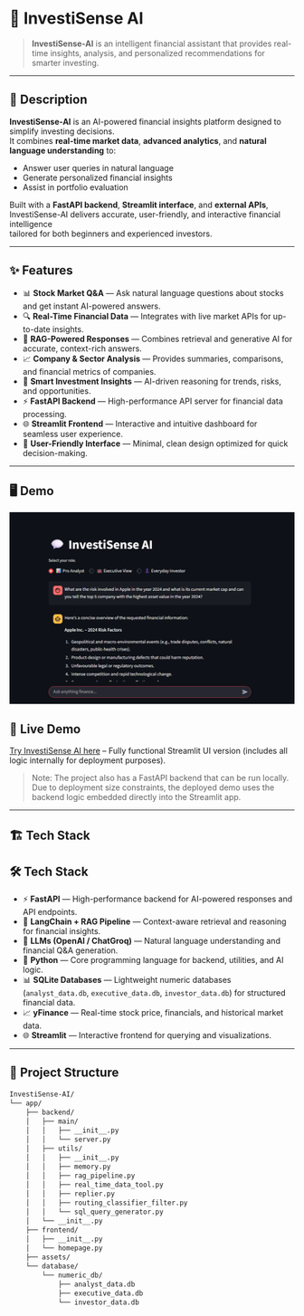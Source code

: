 # 🚀 InvestiSense AI

>**InvestiSense-AI** is an intelligent financial assistant that provides real-time insights, analysis, and personalized recommendations for smarter investing.
---

## 📝 Description
**InvestiSense-AI** is an AI-powered financial insights platform designed to simplify investing decisions.  
It combines **real-time market data**, **advanced analytics**, and **natural language understanding** to:  

- Answer user queries in natural language  
- Generate personalized financial insights  
- Assist in portfolio evaluation

Built with a **FastAPI backend**, **Streamlit interface**, and **external APIs**,  
InvestiSense-AI delivers accurate, user-friendly, and interactive financial intelligence  
tailored for both beginners and experienced investors.

---

## ✨ Features
- 📊 **Stock Market Q&A** — Ask natural language questions about stocks and get instant AI-powered answers.  
- 🔍 **Real-Time Financial Data** — Integrates with live market APIs for up-to-date insights.  
- 🤖 **RAG-Powered Responses** — Combines retrieval and generative AI for accurate, context-rich answers.  
- 📈 **Company & Sector Analysis** — Provides summaries, comparisons, and financial metrics of companies.  
- 🧠 **Smart Investment Insights** — AI-driven reasoning for trends, risks, and opportunities.  
- ⚡ **FastAPI Backend** — High-performance API server for financial data processing.  
- 🌐 **Streamlit Frontend** — Interactive and intuitive dashboard for seamless user experience.
- 📌 **User-Friendly Interface** — Minimal, clean design optimized for quick decision-making.

---

## 🖥️ Demo
<!-- Add a GIF or Screenshot -->
![App Screenshot](assets/homepage.png)

## 🚀 Live Demo
[Try InvestiSense AI here](https://investisense-ai.streamlit.app/) – Fully functional Streamlit UI version (includes all logic internally for deployment purposes).

> Note: The project also has a FastAPI backend that can be run locally.  
> Due to deployment size constraints, the deployed demo uses the backend logic embedded directly into the Streamlit app.


---

## 🏗️ Tech Stack
## 🛠️ Tech Stack

- ⚡ **FastAPI** — High-performance backend for AI-powered responses and API endpoints.  
- 🧠 **LangChain + RAG Pipeline** — Context-aware retrieval and reasoning for financial insights.  
- 🤖 **LLMs (OpenAI / ChatGroq)** — Natural language understanding and financial Q&A generation.
- 🐍 **Python** — Core programming language for backend, utilities, and AI logic.  
- 📊 **SQLite Databases** — Lightweight numeric databases (`analyst_data.db`, `executive_data.db`, `investor_data.db`) for structured financial data.
- 📈 **yFinance** — Real-time stock price, financials, and historical market data.  
- 🌐 **Streamlit** — Interactive frontend for querying and visualizations. 

---

## 📂 Project Structure
```plaintext
InvestiSense-AI/
└── app/
    ├── backend/
    │   ├── main/
    │   │   ├── __init__.py
    │   │   └── server.py
    │   ├── utils/
    │   │   ├── __init__.py
    │   │   ├── memory.py
    │   │   ├── rag_pipeline.py
    │   │   ├── real_time_data_tool.py
    │   │   ├── replier.py
    │   │   ├── routing_classifier_filter.py
    │   │   └── sql_query_generator.py
    │   └── __init__.py
    ├── frontend/
    │   ├── __init__.py
    │   └── homepage.py
    ├── assets/
    └── database/
        └── numeric_db/
            ├── analyst_data.db
            ├── executive_data.db
            └── investor_data.db

